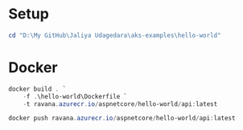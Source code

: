 # Setup
```powershell
cd "D:\My GitHub\Jaliya Udagedara\aks-examples\hello-world"
```

# Docker
```powershell
docker build . `
	-f .\hello-world\Dockerfile `
	-t ravana.azurecr.io/aspnetcore/hello-world/api:latest 

docker push ravana.azurecr.io/aspnetcore/hello-world/api:latest
```